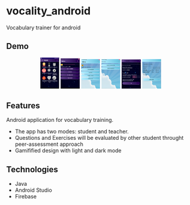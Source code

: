 # vocality_android
Vocabulary trainer for android

## Demo

<p align="center">
  <img src="screenshots/badges.PNG" alt="Badge" width="10%">
  <img src="screenshots/DarkDesign.png" alt="Dark Design" width="10%">
  <img src="screenshots/Schuler.png" alt="Menu" width="10%">
  <img src="screenshots/Lehrer.png" alt="Dark Design" width="10%">
  <img src="screenshots/Statistik.png" alt="Dark Design" width="10%">
    <img src="screenshots/Bewertung.PNG" alt="Dark Design" width="10%">
</p>


## Features

Android application for vocabulary training. 
- The app has two modes: student and teacher. 
- Questions and Exercises will be evaluated by other student throught peer-assessment approach
- Gamifified design with light and dark mode

## Technologies

- Java
- Android Studio
- Firebase



